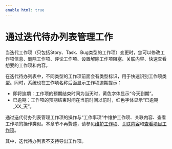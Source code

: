 ```yaml
---
enable html: true
---
```

# 通过迭代待办列表管理工作

当迭代工作项（只包括Story、Task、Bug类型的工作项）变更时，您可以修改工作项信息、删除工作项、评论工作项、设置解除工作项阻塞、关联内容、快速查看想要的工作项和内容。

在迭代待办列表中，不同类型的工作项前面会有类型标识，用于快速识别工作项类型。同时，系统也在工作项名称后面显示工作项逾期提示：
* 即将逾期：工作项的预期结束时间为当天时，黄色字体显示“今天到期”。
* 已逾期：工作项的预期结束时间在当前时间以前时，红色字体显示“已逾期_XX_天”。

通过迭代待办列表管理工作项的操作与“工作事项”中维护工作项、关联内容、查看工作项的操作类似。本章节不再赘述，请参见[维护工作项](7.4-maintain-backlog.md)、[关联内容](7.5-relative-info.md)和[查看项目工作项](7.6-view-backlog-in-project.md)。

其中，迭代待办列表不支持导出工作项。


